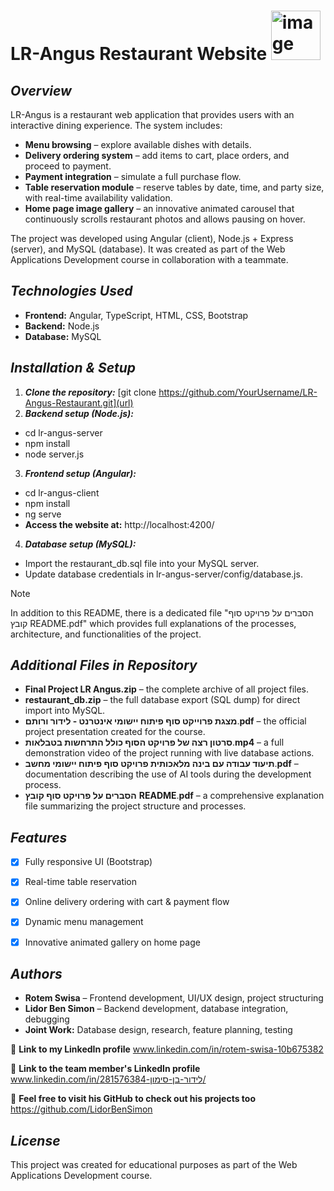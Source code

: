 # LR-Angus Restaurant Website <img width="79" height="79" alt="image" src="https://github.com/user-attachments/assets/8096e122-f4d4-4e12-840b-3a87f29ec54c" />

## _Overview_
LR-Angus is a restaurant web application that provides users with an interactive dining experience.
The system includes:
- **Menu browsing** – explore available dishes with details.
- **Delivery ordering system** – add items to cart, place orders, and proceed to payment.
- **Payment integration** – simulate a full purchase flow.
- **Table reservation module** – reserve tables by date, time, and party size, with real-time availability validation.
- **Home page image gallery** – an innovative animated carousel that continuously scrolls restaurant photos and allows pausing on hover.
  
The project was developed using Angular (client), Node.js + Express (server), and MySQL (database).
It was created as part of the Web Applications Development course in collaboration with a teammate.


## _Technologies Used_
- **Frontend:** Angular, TypeScript, HTML, CSS, Bootstrap
- **Backend:** Node.js
- **Database:** MySQL


## _Installation & Setup_
1.	**_Clone the repository:_** [git clone https://github.com/YourUsername/LR-Angus-Restaurant.git](url)
2.	**_Backend setup (Node.js):_**
   - cd lr-angus-server
   - npm install
   - node server.js     
3.	**_Frontend setup (Angular):_**
  - cd lr-angus-client
  - npm install
  - ng serve
  - **Access the website at:** http://localhost:4200/
4.	**_Database setup (MySQL):_**
- Import the restaurant_db.sql file into your MySQL server.
- Update database credentials in lr-angus-server/config/database.js.

> [!NOTE]
> In addition to this README, there is a dedicated file "הסברים על פרויקט סוף קובץ README.pdf" which provides full explanations of the processes, architecture, and functionalities of the project.


## _Additional Files in Repository_
- **Final Project LR Angus.zip** – the complete archive of all project files.
- **restaurant_db.zip** – the full database export (SQL dump) for direct import into MySQL.
- **מצגת פרוייקט סוף פיתוח יישומי אינטרנט - לידור ורותם**.**pdf** – the official project presentation created for the course.
- **סרטון רצה של פרויקט הסוף כולל התרחשות בטבלאות**.**mp4** – a full demonstration video of the project running with live database actions.
- **תיעוד עבודה עם בינה מלאכותית פרויקט סוף פיתוח יישומי מחשב**.**pdf** – documentation describing the use of AI tools during the development process.
- **הסברים על פרויקט סוף קובץ** **README**.**pdf** – a comprehensive explanation file summarizing the project structure and processes.


## _Features_
- [x] Fully responsive UI (Bootstrap)
- [x] Real-time table reservation
- [x] Online delivery ordering with cart & payment flow
- [x] Dynamic menu management
- [x] Innovative animated gallery on home page


## _Authors_
- **Rotem Swisa** – Frontend development, UI/UX design, project structuring 
- **Lidor Ben Simon** – Backend development, database integration, debugging
- **Joint Work:** Database design, research, feature planning, testing

🔗 **Link to my LinkedIn profile** www.linkedin.com/in/rotem-swisa-10b675382

🔗 **Link to the team member's LinkedIn profile** www.linkedin.com/in/לידור-בן-סימון-281576384/

🔗 **Feel free to visit his GitHub to check out his projects too** https://github.com/LidorBenSimon

## _License_
This project was created for educational purposes as part of the Web Applications Development course.

